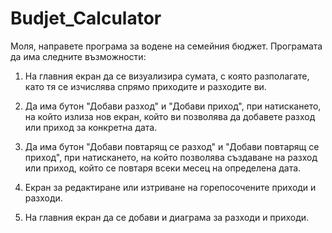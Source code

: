 # Budjet_Calculator

Моля, направете програма за водене на семейния бюджет. Програмата да има следните възможности:

1. На главния екран да се визуализира сумата, с която разполагате, като тя се изчислява спрямо приходите и разходите ви.

2. Да има бутон "Добави разход" и "Добави приход", при натискането, на който излиза нов екран, който ви позволява да добавете разход или приход за конкретна дата.

3. Да има бутон "Добави повтарящ се разход" и "Добави повтарящ се приход", при натискането, на който позволява създаване на разход или приход, който се повтаря всеки месец на определена дата.

4. Екран за редактиране или изтриване на горепосочените приходи и разходи.

5. На главния екран да се добави и диаграма за разходи и приходи.
